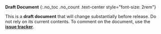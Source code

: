 <div id="draft-legend" class="alert alert-danger" markdown="1">

**Draft Document**
{:.no_toc .no_count .text-center style="font-size: 2rem"}

This is a **draft document** that will change substantially before release. Do
not rely on its current contents. To comment on the document, use the
**[issue tracker]**.

[issue tracker]: https://github.com/AOMediaCodec/av1-spec/issues
[project homepage]: https://github.com/AOMediaCodec/av1-spec#readme
[README]: https://raw.githubusercontent.com/AOMediaCodec/av1-spec/master/README.md
[Google Chrome]: https://www.google.com/chrome/

</div>
